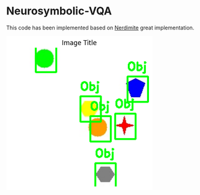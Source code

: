 # Neurosymbolic-VQA
This code has been implemented based on [Nerdimite](https://github.com/nerdimite/neuro-symbolic-ai-soc) great implementation. 

![screenshot](https://github.com/mzamini92/Neurosymbolic-VQA/blob/main/detect.png)

